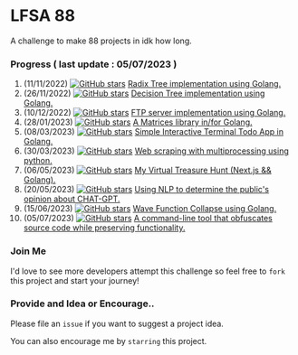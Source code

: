 # LFSA 88

A challenge to make 88 projects in idk how long.

### Progress ( last update : 05/07/2023 )

1. (11/11/2022) [![GitHub stars](https://img.shields.io/github/stars/hammamikhairi/Radix-Tree?style=social)](https://github.com/hammamikhairi/Radix-Tree/stargazers/) [Radix Tree implementation using Golang.](https://github.com/hammamikhairi/Radix-Tree)
2. (26/11/2022) [![GitHub stars](https://img.shields.io/github/stars/hammamikhairi/Decision-Tree?style=social)](https://github.com/hammamikhairi/Decision-Tree/stargazers/) [Decision Tree implementation using Golang.](https://github.com/hammamikhairi/Decision-Tree)
3. (10/12/2022) [![GitHub stars](https://img.shields.io/github/stars/hammamikhairi/FTP-Server?style=social)](https://github.com/hammamikhairi/FTP-Server/stargazers/) [FTP server implementation using Golang.](https://github.com/hammamikhairi/FTP-Server)
4. (28/01/2023) [![GitHub stars](https://img.shields.io/github/stars/hammamikhairi/Matrix?style=social)](https://github.com/hammamikhairi/Matrix/stargazers/) [A Matrices library in/for Golang.](https://github.com/hammamikhairi/Matrix)
5. (08/03/2023) [![GitHub stars](https://img.shields.io/github/stars/hammamikhairi/Togo?style=social)](https://github.com/hammamikhairi/Togo/stargazers/) [Simple Interactive Terminal Todo App in Golang.](https://github.com/hammamikhairi/Togo)
6. (30/03/2023) [![GitHub stars](https://img.shields.io/github/stars/hammamikhairi/web-scraping-with-multiprocessing?style=social)](https://github.com/hammamikhairi/web-scraping-with-multiprocessing/stargazers/) [Web scraping with multiprocessing using python.](https://github.com/hammamikhairi/web-scraping-with-multiprocessing)
7. (06/05/2023) [![GitHub stars](https://img.shields.io/github/stars/hammamikhairi/Virtual-Treasure-Hunt?style=social)](https://github.com/hammamikhairi/Virtual-Treasure-Hunt/stargazers/) [My Virtual Treasure Hunt (Next.js && Golang).](https://github.com/hammamikhairi/Virtual-Treasure-Hunt)
8. (20/05/2023) [![GitHub stars](https://img.shields.io/github/stars/hammamikhairi/nlp-project?style=social)](https://github.com/hammamikhairi/nlp-project/stargazers/) [Using NLP to determine the public's opinion about CHAT-GPT.](https://github.com/hammamikhairi/nlp-project)
9. (15/06/2023) [![GitHub stars](https://img.shields.io/github/stars/hammamikhairi/Wave-Function-Collapse?style=social)](https://github.com/hammamikhairi/Wave-Function-Collapse/stargazers/) [Wave Function Collapse using Golang.](https://github.com/hammamikhairi/Wave-Function-Collapse)
10. (05/07/2023) [![GitHub stars](https://img.shields.io/github/stars/hammamikhairi/langfuck?style=social)](https://github.com/hammamikhairi/langfuck/stargazers/) [A command-line tool that obfuscates source code while preserving functionality.](https://github.com/hammamikhairi/langfuck)

### Join Me

I'd love to see more developers attempt this challenge so feel free to `fork` this project and start your journey!

### Provide and Idea or Encourage..

Please file an `issue` if you want to suggest a project idea.

You can also encourage me by `starring` this project.

